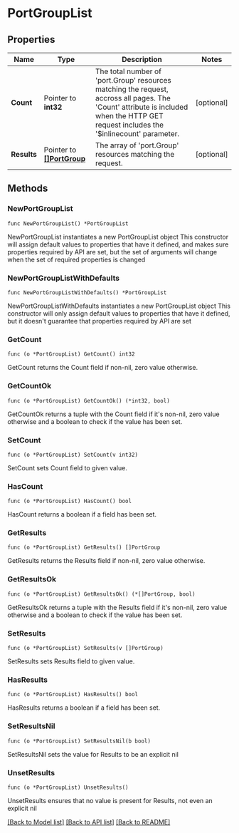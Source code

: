 # PortGroupList

## Properties

Name | Type | Description | Notes
------------ | ------------- | ------------- | -------------
**Count** | Pointer to **int32** | The total number of &#39;port.Group&#39; resources matching the request, accross all pages. The &#39;Count&#39; attribute is included when the HTTP GET request includes the &#39;$inlinecount&#39; parameter. | [optional] 
**Results** | Pointer to [**[]PortGroup**](port.Group.md) | The array of &#39;port.Group&#39; resources matching the request. | [optional] 

## Methods

### NewPortGroupList

`func NewPortGroupList() *PortGroupList`

NewPortGroupList instantiates a new PortGroupList object
This constructor will assign default values to properties that have it defined,
and makes sure properties required by API are set, but the set of arguments
will change when the set of required properties is changed

### NewPortGroupListWithDefaults

`func NewPortGroupListWithDefaults() *PortGroupList`

NewPortGroupListWithDefaults instantiates a new PortGroupList object
This constructor will only assign default values to properties that have it defined,
but it doesn't guarantee that properties required by API are set

### GetCount

`func (o *PortGroupList) GetCount() int32`

GetCount returns the Count field if non-nil, zero value otherwise.

### GetCountOk

`func (o *PortGroupList) GetCountOk() (*int32, bool)`

GetCountOk returns a tuple with the Count field if it's non-nil, zero value otherwise
and a boolean to check if the value has been set.

### SetCount

`func (o *PortGroupList) SetCount(v int32)`

SetCount sets Count field to given value.

### HasCount

`func (o *PortGroupList) HasCount() bool`

HasCount returns a boolean if a field has been set.

### GetResults

`func (o *PortGroupList) GetResults() []PortGroup`

GetResults returns the Results field if non-nil, zero value otherwise.

### GetResultsOk

`func (o *PortGroupList) GetResultsOk() (*[]PortGroup, bool)`

GetResultsOk returns a tuple with the Results field if it's non-nil, zero value otherwise
and a boolean to check if the value has been set.

### SetResults

`func (o *PortGroupList) SetResults(v []PortGroup)`

SetResults sets Results field to given value.

### HasResults

`func (o *PortGroupList) HasResults() bool`

HasResults returns a boolean if a field has been set.

### SetResultsNil

`func (o *PortGroupList) SetResultsNil(b bool)`

 SetResultsNil sets the value for Results to be an explicit nil

### UnsetResults
`func (o *PortGroupList) UnsetResults()`

UnsetResults ensures that no value is present for Results, not even an explicit nil

[[Back to Model list]](../README.md#documentation-for-models) [[Back to API list]](../README.md#documentation-for-api-endpoints) [[Back to README]](../README.md)


